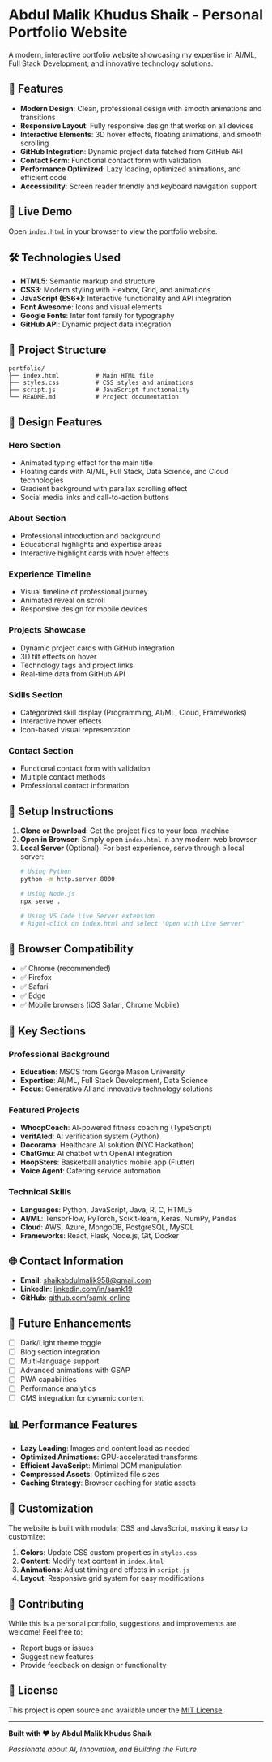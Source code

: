 # Abdul Malik Khudus Shaik - Personal Portfolio Website

A modern, interactive portfolio website showcasing my expertise in AI/ML, Full Stack Development, and innovative technology solutions.

## 🌟 Features

- **Modern Design**: Clean, professional design with smooth animations and transitions
- **Responsive Layout**: Fully responsive design that works on all devices
- **Interactive Elements**: 3D hover effects, floating animations, and smooth scrolling
- **GitHub Integration**: Dynamic project data fetched from GitHub API
- **Contact Form**: Functional contact form with validation
- **Performance Optimized**: Lazy loading, optimized animations, and efficient code
- **Accessibility**: Screen reader friendly and keyboard navigation support

## 🚀 Live Demo

Open `index.html` in your browser to view the portfolio website.

## 🛠️ Technologies Used

- **HTML5**: Semantic markup and structure
- **CSS3**: Modern styling with Flexbox, Grid, and animations
- **JavaScript (ES6+)**: Interactive functionality and API integration
- **Font Awesome**: Icons and visual elements
- **Google Fonts**: Inter font family for typography
- **GitHub API**: Dynamic project data integration

## 📁 Project Structure

```
portfolio/
├── index.html          # Main HTML file
├── styles.css          # CSS styles and animations
├── script.js           # JavaScript functionality
└── README.md           # Project documentation
```

## 🎨 Design Features

### Hero Section
- Animated typing effect for the main title
- Floating cards with AI/ML, Full Stack, Data Science, and Cloud technologies
- Gradient background with parallax scrolling effect
- Social media links and call-to-action buttons

### About Section
- Professional introduction and background
- Educational highlights and expertise areas
- Interactive highlight cards with hover effects

### Experience Timeline
- Visual timeline of professional journey
- Animated reveal on scroll
- Responsive design for mobile devices

### Projects Showcase
- Dynamic project cards with GitHub integration
- 3D tilt effects on hover
- Technology tags and project links
- Real-time data from GitHub API

### Skills Section
- Categorized skill display (Programming, AI/ML, Cloud, Frameworks)
- Interactive hover effects
- Icon-based visual representation

### Contact Section
- Functional contact form with validation
- Multiple contact methods
- Professional contact information

## 🔧 Setup Instructions

1. **Clone or Download**: Get the project files to your local machine
2. **Open in Browser**: Simply open `index.html` in any modern web browser
3. **Local Server** (Optional): For best experience, serve through a local server:
   ```bash
   # Using Python
   python -m http.server 8000
   
   # Using Node.js
   npx serve .
   
   # Using VS Code Live Server extension
   # Right-click on index.html and select "Open with Live Server"
   ```

## 📱 Browser Compatibility

- ✅ Chrome (recommended)
- ✅ Firefox
- ✅ Safari
- ✅ Edge
- ✅ Mobile browsers (iOS Safari, Chrome Mobile)

## 🎯 Key Sections

### Professional Background
- **Education**: MSCS from George Mason University
- **Expertise**: AI/ML, Full Stack Development, Data Science
- **Focus**: Generative AI and innovative technology solutions

### Featured Projects
- **WhoopCoach**: AI-powered fitness coaching (TypeScript)
- **verifAIed**: AI verification system (Python)
- **Docorama**: Healthcare AI solution (NYC Hackathon)
- **ChatGmu**: AI chatbot with OpenAI integration
- **HoopSters**: Basketball analytics mobile app (Flutter)
- **Voice Agent**: Catering service automation

### Technical Skills
- **Languages**: Python, JavaScript, Java, R, C, HTML5
- **AI/ML**: TensorFlow, PyTorch, Scikit-learn, Keras, NumPy, Pandas
- **Cloud**: AWS, Azure, MongoDB, PostgreSQL, MySQL
- **Frameworks**: React, Flask, Node.js, Git, Docker

## 🌐 Contact Information

- **Email**: [shaikabdulmalik958@gmail.com](mailto:shaikabdulmalik958@gmail.com)
- **LinkedIn**: [linkedin.com/in/samk19](https://linkedin.com/in/samk19)
- **GitHub**: [github.com/samk-online](https://github.com/samk-online)

## 🔮 Future Enhancements

- [ ] Dark/Light theme toggle
- [ ] Blog section integration
- [ ] Multi-language support
- [ ] Advanced animations with GSAP
- [ ] PWA capabilities
- [ ] Performance analytics
- [ ] CMS integration for dynamic content

## 📊 Performance Features

- **Lazy Loading**: Images and content load as needed
- **Optimized Animations**: GPU-accelerated transforms
- **Efficient JavaScript**: Minimal DOM manipulation
- **Compressed Assets**: Optimized file sizes
- **Caching Strategy**: Browser caching for static assets

## 🎨 Customization

The website is built with modular CSS and JavaScript, making it easy to customize:

1. **Colors**: Update CSS custom properties in `styles.css`
2. **Content**: Modify text content in `index.html`
3. **Animations**: Adjust timing and effects in `script.js`
4. **Layout**: Responsive grid system for easy modifications

## 🤝 Contributing

While this is a personal portfolio, suggestions and improvements are welcome! Feel free to:
- Report bugs or issues
- Suggest new features
- Provide feedback on design or functionality

## 📄 License

This project is open source and available under the [MIT License](https://opensource.org/licenses/MIT).

---

**Built with ❤️ by Abdul Malik Khudus Shaik**

*Passionate about AI, Innovation, and Building the Future*
